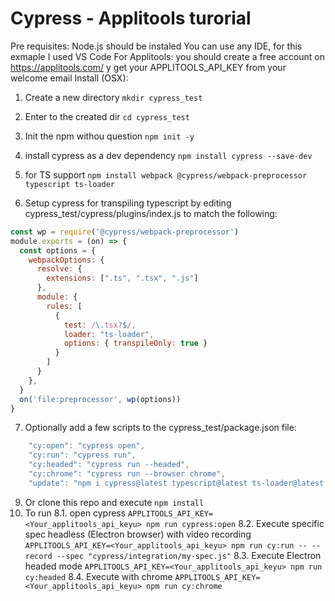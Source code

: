# Cypress - Applitools turorial
Pre requisites: Node.js should be instaled
You can use any IDE, for this exmaple I used VS Code
For Applitools: you should create a free account on https://applitools.com/ y get your APPLITOOLS_API_KEY from your welcome email
Install (OSX):
1. Create a new directory  `mkdir cypress_test`
2. Enter to the created dir `cd cypress_test`
3. Init the npm withou question `npm init -y`
4. install cypress as a dev dependency `npm install cypress --save-dev`
5. for TS support `npm install webpack @cypress/webpack-preprocessor typescript ts-loader`  

6. Setup cypress for transpiling typescript by editing cypress_test/cypress/plugins/index.js to match the following:
```javascript
const wp = require('@cypress/webpack-preprocessor')
module.exports = (on) => {
  const options = {
    webpackOptions: {
      resolve: {
        extensions: [".ts", ".tsx", ".js"]
      },
      module: {
        rules: [
          {
            test: /\.tsx?$/,
            loader: "ts-loader",
            options: { transpileOnly: true }
          }
        ]
      }
    },
  }
  on('file:preprocessor', wp(options))
}
````
7. Optionally add a few scripts to the cypress_test/package.json file:
```javascript
    "cy:open": "cypress open",
    "cy:run": "cypress run",
    "cy:headed": "cypress run --headed",
    "cy:chrome": "cypress run --browser chrome",
    "update": "npm i cypress@latest typescript@latest ts-loader@latest webpack@latest @cypress/webpack-preprocessor@latest -S -E"
````    
9. Or clone this repo and execute `npm install`
8. To run
  8.1. open cypress  `APPLITOOLS_API_KEY=<Your_applitools_api_keyu> npm run cypress:open`
  8.2. Execute specific spec headless (Electron browser) with video recording `APPLITOOLS_API_KEY=<Your_applitools_api_keyu> npm run cy:run -- --record --spec "cypress/integration/my-spec.js"`
  8.3. Execute Electron headed mode `APPLITOOLS_API_KEY=<Your_applitools_api_keyu> npm run cy:headed`
  8.4. Execute with chrome `APPLITOOLS_API_KEY=<Your_applitools_api_keyu> npm run cy:chrome`

